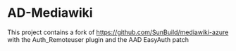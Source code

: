 # AD-Mediawiki
This project contains a fork of https://github.com/SunBuild/mediawiki-azure with the Auth_Remoteuser plugin and the AAD EasyAuth patch


